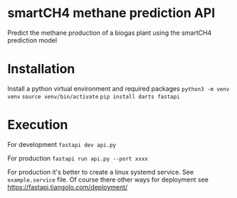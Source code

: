 # smartCH4 methane  prediction API
Predict the methane production of a biogas plant using the smartCH4 prediction model

# Installation
Install a python virtual environment and required packages
`python3 -m venv venv`
`source venv/bin/activate`
`pip install darts fastapi`

# Execution
For development
`fastapi dev api.py`

For production
`fastapi run api.py --port xxxx`

For production it's better to create a linux systemd service. See `example.service` file. Of course there other ways for deployment see https://fastapi.tiangolo.com/deployment/
